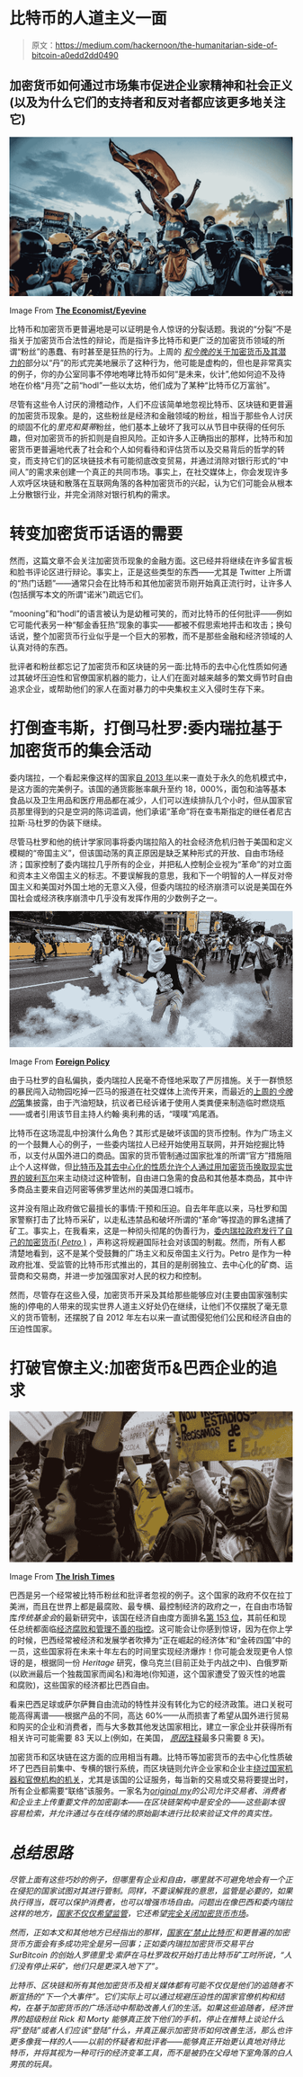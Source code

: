 # 比特币的人道主义一面

> 原文：<https://medium.com/hackernoon/the-humanitarian-side-of-bitcoin-a0edd2dd0490>

## 加密货币如何通过市场集市促进企业家精神和社会正义(以及为什么它们的支持者和反对者都应该更多地关注它)

![](img/881e289722713b61233d12f66d50b386.png)

Image From [**The Economist/Eyevine**](https://www.economist.com/leaders/2017/07/29/how-to-deal-with-venezuela)

比特币和加密货币更普遍地是可以证明是令人惊讶的分裂话题。我说的“分裂”不是指关于加密货币合法性的辩论，而是指许多比特币和更广泛的加密货币领域的所谓“粉丝”的愚蠢、有时甚至是狂热的行为。上周的 [*和今晚的*关于加密货币及其潜力的](https://www.youtube.com/watch?v=g6iDZspbRMg)部分以“丹”的形式完美地展示了这种行为，他可能是虚构的，但也是非常真实的例子，你的办公室同事不停地咆哮比特币如何“是未来，伙计”,他如何迫不及待地在价格“月亮”之前“hodl”一些以太坊，他们成为了某种“比特币亿万富翁”。

尽管有这些令人讨厌的滑稽动作，人们不应该简单地忽视比特币、区块链和更普遍的加密货币现象。是的，这些粉丝是经济和金融领域的粉丝，相当于那些令人讨厌的顽固不化的*里克和莫蒂*粉丝，他们基本上破坏了我可以从节目中获得的任何乐趣，但对加密货币的折扣则是自担风险。正如许多人正确指出的那样，比特币和加密货币更普遍地代表了社会和个人如何看待和评估货币以及交易背后的哲学的转变，而支持它们的区块链技术有可能彻底改变贸易，并通过消除对银行形式的“中间人”的需求来创建一个真正的共同市场。事实上，在社交媒体上，你会发现许多人欢呼区块链和散落在互联网角落的各种加密货币的兴起，认为它们可能会从根本上分散银行业，并完全消除对银行机构的需求。

# 转变加密货币话语的需要

然而，这篇文章不会关注加密货币现象的金融方面。这已经并将继续在许多留言板和脸书评论区进行辩论。事实上，正是这些类型的东西——尤其是 Twitter 上所谓的“热门话题”——通常只会在比特币和其他加密货币刚开始真正流行时，让许多人(包括撰写本文的所谓“诺米”)疏远它们。

“mooning”和“hodl”的语言被认为是幼稚可笑的，而对比特币的任何批评——例如它可能代表另一种“郁金香狂热”现象的事实——都被不假思索地抨击和攻击；换句话说，整个加密货币行业似乎是一个巨大的邪教，而不是那些金融和经济领域的人认真对待的东西。

批评者和粉丝都忘记了加密货币和区块链的另一面:比特币的去中心化性质如何通过其破坏压迫性和官僚国家机器的能力，让人们在面对越来越多的繁文缛节时自由追求企业，或帮助他们的家人在面对暴力的中央集权主义入侵时生存下来。

# **打倒查韦斯，打倒马杜罗:委内瑞拉基于加密货币的集会活动**

委内瑞拉，一个看起来像这样的国家[自 2013 年](https://www.washingtonpost.com/world/the_americas/blackouts-hyperinflation-hunger-maduro-faces-reelection-as-venezuela-deteriorates/2018/05/16/2ec5bb60-56f5-11e8-9889-07bcc1327f4b_story.html?noredirect=on&utm_term=.a6b38ad601e2)以来一直处于永久的危机模式中，是这方面的完美例子。该国的通货膨胀率飙升至约 18，000%，面包和油等基本食品以及卫生用品和医疗用品都在减少，人们可以连续排队几个小时，但从国家官员那里得到的只是空洞的陈词滥调，他们承诺“革命”将在查韦斯指定的继任者尼古拉斯·马杜罗的伪装下继续。

尽管马杜罗和他的统计学家同事将委内瑞拉陷入的社会经济危机归咎于美国和定义模糊的“帝国主义”，但该国动荡的真正原因是缺乏某种形式的开放、自由市场经济；国家控制了委内瑞拉几乎所有的企业，并把私人控制企业视为“革命”的对立面和资本主义帝国主义的标志。不要误解我的意思，我和下一个明智的人一样反对帝国主义和美国对外国土地的无意义入侵，但委内瑞拉的经济崩溃可以说是美国在外国社会或经济秩序崩溃中几乎没有发挥作用的少数例子之一。

![](img/bcef14702a8ee1f2164af5a8f91f7369.png)

Image From [**Foreign Policy**](http://foreignpolicy.com/2017/05/02/the-maduro-regime-is-heading-for-a-soviet-style-collapse-venezuela/)

由于马杜罗的自私偏执，委内瑞拉人民毫不奇怪地采取了严厉措施。关于一群愤怒的暴民闯入动物园吃掉一匹马的报道在社交媒体上流传开来，而最近的[上周的*今晚的*第](https://www.youtube.com/watch?v=IYfgvS0FA7U)集披露，由于汽油短缺，抗议者已经诉诸于使用人类粪便来制造临时燃烧瓶——或者引用该节目主持人约翰·奥利弗的话，“噗噗”鸡尾酒。

比特币在这场混乱中扮演什么角色？其形式是破坏该国的货币控制。作为广场主义的一个鼓舞人心的例子，一些委内瑞拉人已经开始使用互联网，并开始挖掘比特币，以支付从国外进口的商品。国家的货币管制通过国家批准的所谓“官方”措施阻止个人这样做，但[比特币及其去中心化的性质允许个人通过用加密货币换取现实世界的玻利瓦尔](https://www.theatlantic.com/magazine/archive/2017/09/big-in-venezuela/534177/)来主动绕过这种管制，自由进口急需的食品和其他基本商品，其中许多商品主要来自迈阿密等佛罗里达州的美国港口城市。

这并没有阻止政府做它最擅长的事情:干预和压迫。自去年年底以来，马杜罗和国家警察打击了比特币采矿，以走私违禁品和破坏所谓的“革命”等捏造的罪名逮捕了矿工。事实上，在我看来，这是一种彻头彻尾的伪善行为，[委内瑞拉政府发行了自己的加密货币( *Petro* )](https://www.washingtonpost.com/news/worldviews/wp/2018/02/20/venezuela-launches-the-petro-its-cryptocurrency/?noredirect=on&utm_term=.5c98cb17f874) ，声称这将规避国际社会对该国的制裁。然而，所有人都清楚地看到，这不是某个受鼓舞的广场主义和反帝国主义行为。Petro 是作为一种政府批准、受监管的比特币形式推出的，其目的是削弱独立、去中心化的矿商、运营商和交易商，并进一步加强国家对人民的权力和控制。

然而，尽管存在这些入侵，加密货币开采及其给那些能够应对(主要由国家强制实施的)停电的人带来的现实世界人道主义好处仍在继续，让他们不仅摆脱了毫无意义的货币管制，还摆脱了自 2012 年左右以来一直试图侵犯他们公民和经济自由的压迫性国家。

# 打破官僚主义:加密货币&巴西企业的追求

![](img/d0f42aba06797c39386d0d34ed37ce08.png)

Image From [**The Irish Times**](https://www.irishtimes.com/news/world/rousseff-in-emergency-talks-over-protests-1.1439024)

巴西是另一个经常被比特币粉丝和批评者忽视的例子。这个国家的政府不仅在拉丁美洲，而且在世界上都是最腐败、最专横、最控制经济的政府之一，在自由市场智库*传统基金会*的最新研究中，该国在经济自由度方面排名[第 153 位](https://www.heritage.org/index/country/brazil)，其前任和现任总统都面临[经济腐败和管理不善的指控](https://www.irishtimes.com/news/world/rousseff-in-emergency-talks-over-protests-1.1439024)。这可能会让你感到惊讶，因为在你上学的时候，巴西经常被经济和发展学者吹捧为“正在崛起的经济体”和“金砖四国”中的一员，这些国家将在未来十年左右的时间里实现经济爆炸！你可能会发现更令人惊讶的是，根据同一份 *Heritage* 研究，像乌克兰(目前正处于内战之中)、白俄罗斯(以欧洲最后一个独裁国家而闻名)和海地(你知道，这个国家遭受了毁灭性的地震和腐败)，这些国家的经济都比巴西自由。

看来巴西足球或萨尔萨舞自由流动的特性并没有转化为它的经济政策。进口关税可能高得离谱——根据产品的不同，高达 60%——从而损害了希望从国外进行贸易和购买的企业和消费者，而与大多数其他发达国家相比，建立一家企业并获得所有相关许可可能需要 83 天以上(例如，在美国， [*原因*注释](https://reason.com/blog/2016/11/30/rodrigo-souza-bitcoin-venezuela-brazil)最多只需要 8 天)。

加密货币和区块链在这方面的应用相当有趣。比特币等加密货币的去中心化性质破坏了巴西目前集中、专横的银行系统，而区块链则允许企业家和企业主[绕过国家机器和官僚机构的机关](https://bitcoinexchangeguide.com/originalmy/)，尤其是该国的公证服务，每当新的交易或交易将要提出时，所有企业都需要“联络”该服务。一家名为[*original my*](https://originalmy.com/)*的公司允许交易者、消费者和企业主上传重要文件的加密副本——在区块链架构中是安全的——这些副本很容易检索，并允许通过与在线存储的原始副本进行比较来验证文件的真实性。*

# ***总结思路***

*尽管上面有这些巧妙的例子，但哪里有企业和自由，哪里就不可避免地会有一个正在侵犯的国家试图对其进行管制。同样，不要误解我的意思，监管是必要的，如果执行得当，既可以保护消费者，也可以增强市场自由。问题出在像巴西和委内瑞拉这样的地方，[国家不仅仅希望监管](http://c4ss.org/content/25158)，它还希望[完全关闭加密货币市场](http://www.latinfinance.com/magazine/2018/march-april-2018/brazil-bears-down-on-cryptocurrencies)。*

*然而，正如本文和其他地方已经指出的那样，[国家在‘禁止比特币’](https://panampost.com/editor/2018/01/17/bitcoin-is-booming-in-brazil-and-politicians-cant-stop-it/)和更普遍的加密货币方面会有多成功完全是另一回事；正如委内瑞拉加密货币交易平台 SurBitcoin 的创始人罗德里戈·索萨在马杜罗政权开始打击比特币矿工时所说，“人们没有停止采矿，他们只是更深入地下了”。*

*比特币、区块链和所有其他加密货币及相关媒体都有可能不仅仅是他们的追随者不断宣扬的“下一个大事件”。它们实际上可以通过规避压迫性的国家官僚机构和结构，在基于加密货币的广场活动中帮助改善人们的生活。如果这些追随者，经济世界的超级粉丝 *Rick 和 Morty* 能够真正放下他们的手机，停止在推特上谈论什么将“登陆”或者人们应该“登陆”什么，并真正展示加密货币如何改善生活，那么也许更多像我一样的人——以前的怀疑者和批评者——能够真正开始更认真地对待比特币，并将其视为一种可行的经济变革工具，而不是被扔在父母地下室角落的白人男孩的玩具。*